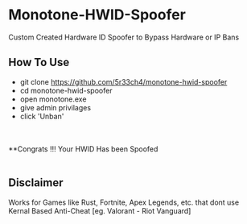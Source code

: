 # Monotone-HWID-Spoofer
Custom Created Hardware ID Spoofer to Bypass Hardware or IP Bans
<br>
## How To Use
* git clone https://github.com/5r33ch4/monotone-hwid-spoofer
* cd monotone-hwid-spoofer
* open monotone.exe
* give admin privilages
* click 'Unban'
<br>
<br>
**Congrats !!! Your HWID Has been Spoofed
<br>
<br>

## Disclaimer
Works for Games like Rust, Fortnite, Apex Legends, etc. that dont use Kernal Based Anti-Cheat [eg. Valorant - Riot Vanguard]
